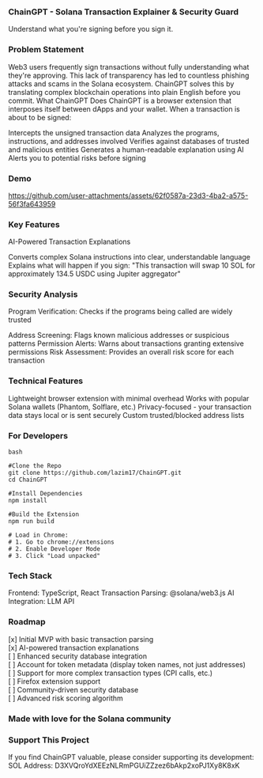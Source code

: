 ### ChainGPT - Solana Transaction Explainer & Security Guard

Understand what you're signing before you sign it.

### Problem Statement

Web3 users frequently sign transactions without fully understanding what they're approving. This lack of transparency has led to countless phishing attacks and scams in the Solana ecosystem.
ChainGPT solves this by translating complex blockchain operations into plain English before you commit.
What ChainGPT Does
ChainGPT is a browser extension that interposes itself between dApps and your wallet. When a transaction is about to be signed:

Intercepts the unsigned transaction data
Analyzes the programs, instructions, and addresses involved
Verifies against databases of trusted and malicious entities
Generates a human-readable explanation using AI
Alerts you to potential risks before signing

### Demo

https://github.com/user-attachments/assets/62f0587a-23d3-4ba2-a575-56f3fa643959

### Key Features
AI-Powered Transaction Explanations

Converts complex Solana instructions into clear, understandable language
Explains what will happen if you sign: "This transaction will swap 10 SOL for approximately 134.5 USDC using Jupiter aggregator"

### Security Analysis

Program Verification: Checks if the programs being called are widely trusted

Address Screening: Flags known malicious addresses or suspicious patterns
Permission Alerts: Warns about transactions granting extensive permissions
Risk Assessment: Provides an overall risk score for each transaction

### Technical Features

Lightweight browser extension with minimal overhead
Works with popular Solana wallets (Phantom, Solflare, etc.)
Privacy-focused - your transaction data stays local or is sent securely
Custom trusted/blocked address lists

### For Developers

```
bash

#Clone the Repo
git clone https://github.com/lazim17/ChainGPT.git
cd ChainGPT

#Install Dependencies
npm install

#Build the Extension
npm run build

# Load in Chrome:
# 1. Go to chrome://extensions
# 2. Enable Developer Mode
# 3. Click "Load unpacked"
```

### Tech Stack

Frontend: TypeScript, React
Transaction Parsing: @solana/web3.js
AI Integration: LLM API

### Roadmap

[x] Initial MVP with basic transaction parsing  
[x] AI-powered transaction explanations  
[ ] Enhanced security database integration  
[ ] Account for token metadata (display token names, not just addresses)  
[ ] Support for more complex transaction types (CPI calls, etc.)  
[ ] Firefox extension support  
[ ] Community-driven security database  
[ ] Advanced risk scoring algorithm  

### Made with love for the Solana community
  
### Support This Project

If you find ChainGPT valuable, please consider supporting its development:
SOL Address: D3XVQroYdXEEzNLRmPGUiZZzez6bAkp2xoPJ1Xy8K8xK



